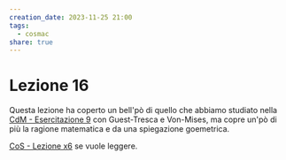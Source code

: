 ```yaml
---
creation_date: 2023-11-25 21:00
tags:
  - cosmac
share: true
---
```

# Lezione 16

Questa lezione ha coperto un bell'pò di quello che abbiamo studiato nella [CdM - Esercitazione 9](CdM%20-%20Esercitazione%209.md) con Guest-Tresca e Von-Mises, ma copre un'pò di più la ragione matematica e da una spiegazione goemetrica.

[CoS - Lezione x6](CoS%20-%20Lezione%20x6.pdf) se vuole leggere.

